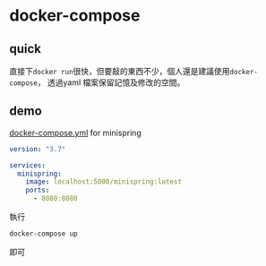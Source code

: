 # docker-compose

## quick 

直接下`docker run`很快，但要敲的東西不少，個人還是建議使用`docker-compose`，
透過yaml 檔案保留記憶及修改的空間。

## demo

[docker-compose.yml](../../docker/docker-compose.yml) for minispring

```yaml
version: "3.7"

services:
  minispring:
    image: localhost:5000/minispring:latest
    ports:
      - 8080:8080
```

執行

```cmd
docker-compose up
```

即可